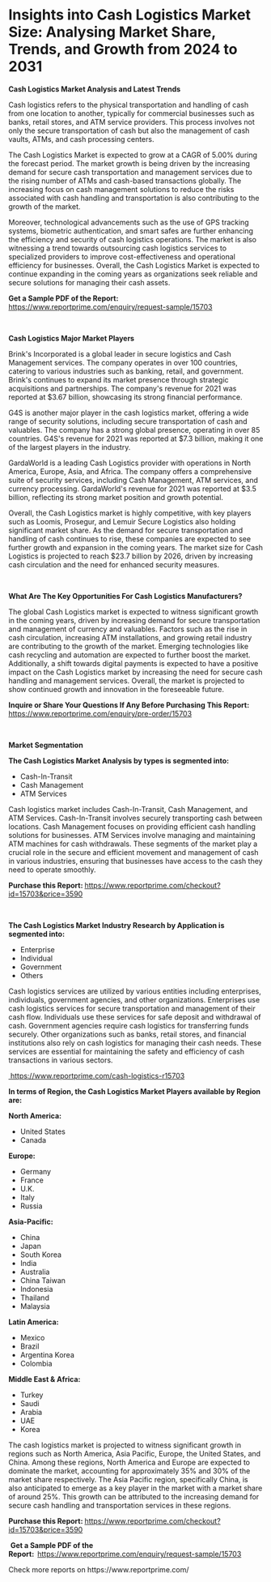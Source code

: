 <p><h1>Insights into Cash Logistics Market Size: Analysing Market Share, Trends, and Growth from 2024 to 2031</h1></p><p><strong>Cash Logistics Market Analysis and Latest Trends</strong></p>
<p><p>Cash logistics refers to the physical transportation and handling of cash from one location to another, typically for commercial businesses such as banks, retail stores, and ATM service providers. This process involves not only the secure transportation of cash but also the management of cash vaults, ATMs, and cash processing centers.</p><p>The Cash Logistics Market is expected to grow at a CAGR of 5.00% during the forecast period. The market growth is being driven by the increasing demand for secure cash transportation and management services due to the rising number of ATMs and cash-based transactions globally. The increasing focus on cash management solutions to reduce the risks associated with cash handling and transportation is also contributing to the growth of the market.</p><p>Moreover, technological advancements such as the use of GPS tracking systems, biometric authentication, and smart safes are further enhancing the efficiency and security of cash logistics operations. The market is also witnessing a trend towards outsourcing cash logistics services to specialized providers to improve cost-effectiveness and operational efficiency for businesses. Overall, the Cash Logistics Market is expected to continue expanding in the coming years as organizations seek reliable and secure solutions for managing their cash assets.</p></p>
<p><strong>Get a Sample PDF of the Report:&nbsp;</strong> <a href="https://www.reportprime.com/enquiry/request-sample/15703">https://www.reportprime.com/enquiry/request-sample/15703</a></p>
<p>&nbsp;</p>
<p><strong>Cash Logistics Major Market Players</strong></p>
<p><p>Brink's Incorporated is a global leader in secure logistics and Cash Management services. The company operates in over 100 countries, catering to various industries such as banking, retail, and government. Brink's continues to expand its market presence through strategic acquisitions and partnerships. The company's revenue for 2021 was reported at $3.67 billion, showcasing its strong financial performance.</p><p>G4S is another major player in the cash logistics market, offering a wide range of security solutions, including secure transportation of cash and valuables. The company has a strong global presence, operating in over 85 countries. G4S's revenue for 2021 was reported at $7.3 billion, making it one of the largest players in the industry.</p><p>GardaWorld is a leading Cash Logistics provider with operations in North America, Europe, Asia, and Africa. The company offers a comprehensive suite of security services, including Cash Management, ATM services, and currency processing. GardaWorld's revenue for 2021 was reported at $3.5 billion, reflecting its strong market position and growth potential.</p><p>Overall, the Cash Logistics market is highly competitive, with key players such as Loomis, Prosegur, and Lemuir Secure Logistics also holding significant market share. As the demand for secure transportation and handling of cash continues to rise, these companies are expected to see further growth and expansion in the coming years. The market size for Cash Logistics is projected to reach $23.7 billion by 2026, driven by increasing cash circulation and the need for enhanced security measures.</p></p>
<p>&nbsp;</p>
<p><strong>What Are The Key Opportunities For Cash Logistics Manufacturers?</strong></p>
<p><p>The global Cash Logistics market is expected to witness significant growth in the coming years, driven by increasing demand for secure transportation and management of currency and valuables. Factors such as the rise in cash circulation, increasing ATM installations, and growing retail industry are contributing to the growth of the market. Emerging technologies like cash recycling and automation are expected to further boost the market. Additionally, a shift towards digital payments is expected to have a positive impact on the Cash Logistics market by increasing the need for secure cash handling and management services. Overall, the market is projected to show continued growth and innovation in the foreseeable future.</p></p>
<p><strong>Inquire or Share Your Questions If Any Before Purchasing This Report:</strong> <a href="https://www.reportprime.com/enquiry/pre-order/15703">https://www.reportprime.com/enquiry/pre-order/15703</a></p>
<p>&nbsp;</p>
<p><strong>Market Segmentation</strong></p>
<p><strong>The Cash Logistics Market Analysis by types is segmented into:</strong></p>
<p><ul><li>Cash-In-Transit</li><li>Cash Management</li><li>ATM Services</li></ul></p>
<p><p>Cash logistics market includes Cash-In-Transit, Cash Management, and ATM Services. Cash-In-Transit involves securely transporting cash between locations. Cash Management focuses on providing efficient cash handling solutions for businesses. ATM Services involve managing and maintaining ATM machines for cash withdrawals. These segments of the market play a crucial role in the secure and efficient movement and management of cash in various industries, ensuring that businesses have access to the cash they need to operate smoothly.</p></p>
<p><strong>Purchase this Report:&nbsp;</strong><a href="https://www.reportprime.com/checkout?id=15703&price=3590">https://www.reportprime.com/checkout?id=15703&price=3590</a></p>
<p>&nbsp;</p>
<p><strong>The Cash Logistics Market Industry Research by Application is segmented into:</strong></p>
<p><ul><li>Enterprise</li><li>Individual</li><li>Government</li><li>Others</li></ul></p>
<p><p>Cash logistics services are utilized by various entities including enterprises, individuals, government agencies, and other organizations. Enterprises use cash logistics services for secure transportation and management of their cash flow. Individuals use these services for safe deposit and withdrawal of cash. Government agencies require cash logistics for transferring funds securely. Other organizations such as banks, retail stores, and financial institutions also rely on cash logistics for managing their cash needs. These services are essential for maintaining the safety and efficiency of cash transactions in various sectors.</p></p>
<p><a href="https://www.reportprime.com/cash-logistics-r15703">&nbsp;https://www.reportprime.com/cash-logistics-r15703</a></p>
<p><strong>In terms of Region, the Cash Logistics Market Players available by Region are:</strong></p>
<p>
    <p> <strong> North America: </strong>
        <ul>
            <li>United States</li>
            <li>Canada</li>
        </ul>
        </p> 
    <p> <strong> Europe: </strong>
        <ul>
            <li>Germany</li>
            <li>France</li>
            <li>U.K.</li>
            <li>Italy</li>
            <li>Russia</li>
        </ul>
        </p> 
    <p> <strong> Asia-Pacific: </strong>
        <ul>
            <li>China</li>
            <li>Japan</li>
            <li>South Korea</li>
            <li>India</li>
            <li>Australia</li>
            <li>China Taiwan</li>
            <li>Indonesia</li>
            <li>Thailand</li>
            <li>Malaysia</li>
        </ul>
        </p> 
    <p> <strong> Latin America: </strong>
        <ul>
            <li>Mexico</li>
            <li>Brazil</li>
            <li>Argentina Korea</li>
            <li>Colombia</li>
        </ul>
        </p> 
    <p> <strong> Middle East & Africa: </strong>
        <ul>
            <li>Turkey</li>
            <li>Saudi</li>
            <li>Arabia</li>
            <li>UAE</li>
            <li>Korea</li>
        </ul>
    </p>
    </p>
<p><p>The cash logistics market is projected to witness significant growth in regions such as North America, Asia Pacific, Europe, the United States, and China. Among these regions, North America and Europe are expected to dominate the market, accounting for approximately 35% and 30% of the market share respectively. The Asia Pacific region, specifically China, is also anticipated to emerge as a key player in the market with a market share of around 25%. This growth can be attributed to the increasing demand for secure cash handling and transportation services in these regions.</p></p>
<p><strong>Purchase this Report: </strong><a href="https://www.reportprime.com/checkout?id=15703&price=3590">https://www.reportprime.com/checkout?id=15703&price=3590</a></p>
<p>&nbsp;<strong>Get a Sample PDF of the Report:&nbsp;&nbsp;</strong><a href="https://www.reportprime.com/enquiry/request-sample/15703">https://www.reportprime.com/enquiry/request-sample/15703</a></p>
<p><strong></strong></p>
<p>Check more reports on https://www.reportprime.com/</p>